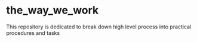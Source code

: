 # the_way_we_work
This repository is dedicated to break down high level process into practical procedures and tasks

